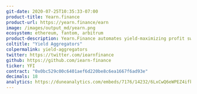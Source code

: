 ```yaml
---
git-date: 2020-07-25T10:35:33-07:00
product-title: Yearn.finance
product-url: https://yearn.finance/earn
image: /images/output_md/yearn.png
ecosystem: ethereum, fantom, arbitrum
product-description: Yearn.Finance automates yield-maximizing profit switching opportunities for liquidity providers and yield farmers.
coltitle: "Yield Aggregators"
colpermalink: yield-aggregators
twitter: https://twitter.com/iearnfinance
github: https://github.com/iearn-finance
ticker: YFI
contract: "0x0bc529c00c6401aef6d220be8c6ea1667f6ad93e"
decimals: 18
analytics: https://duneanalytics.com/embeds/7176/14232/6LxCwQ6eWPEZ4ifkWEPLwpdNH2OWWecra7hbB5iM
---
```


